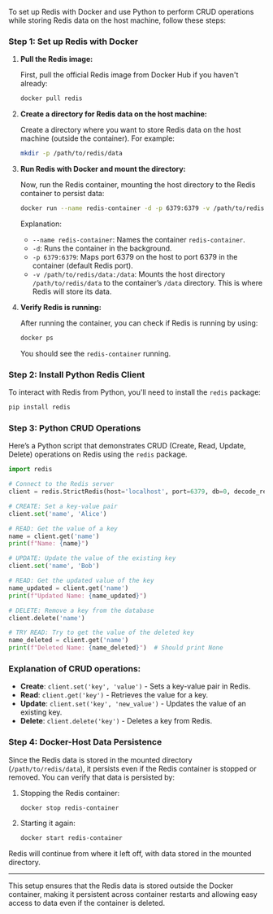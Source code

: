 To set up Redis with Docker and use Python to perform CRUD operations while storing Redis data on the host machine, follow these steps:

### Step 1: Set up Redis with Docker

1. **Pull the Redis image:**

   First, pull the official Redis image from Docker Hub if you haven't already:
   
   ```bash
   docker pull redis
   ```

2. **Create a directory for Redis data on the host machine:**

   Create a directory where you want to store Redis data on the host machine (outside the container). For example:

   ```bash
   mkdir -p /path/to/redis/data
   ```

3. **Run Redis with Docker and mount the directory:**

   Now, run the Redis container, mounting the host directory to the Redis container to persist data:

   ```bash
   docker run --name redis-container -d -p 6379:6379 -v /path/to/redis/data:/data redis
   ```

   Explanation:
   - `--name redis-container`: Names the container `redis-container`.
   - `-d`: Runs the container in the background.
   - `-p 6379:6379`: Maps port 6379 on the host to port 6379 in the container (default Redis port).
   - `-v /path/to/redis/data:/data`: Mounts the host directory `/path/to/redis/data` to the container’s `/data` directory. This is where Redis will store its data.
   
4. **Verify Redis is running:**

   After running the container, you can check if Redis is running by using:

   ```bash
   docker ps
   ```

   You should see the `redis-container` running.

### Step 2: Install Python Redis Client

To interact with Redis from Python, you'll need to install the `redis` package:

```bash
pip install redis
```

### Step 3: Python CRUD Operations

Here’s a Python script that demonstrates CRUD (Create, Read, Update, Delete) operations on Redis using the `redis` package.

```python
import redis

# Connect to the Redis server
client = redis.StrictRedis(host='localhost', port=6379, db=0, decode_responses=True)

# CREATE: Set a key-value pair
client.set('name', 'Alice')

# READ: Get the value of a key
name = client.get('name')
print(f"Name: {name}")

# UPDATE: Update the value of the existing key
client.set('name', 'Bob')

# READ: Get the updated value of the key
name_updated = client.get('name')
print(f"Updated Name: {name_updated}")

# DELETE: Remove a key from the database
client.delete('name')

# TRY READ: Try to get the value of the deleted key
name_deleted = client.get('name')
print(f"Deleted Name: {name_deleted}")  # Should print None
```

### Explanation of CRUD operations:

- **Create**: `client.set('key', 'value')` - Sets a key-value pair in Redis.
- **Read**: `client.get('key')` - Retrieves the value for a key.
- **Update**: `client.set('key', 'new_value')` - Updates the value of an existing key.
- **Delete**: `client.delete('key')` - Deletes a key from Redis.

### Step 4: Docker-Host Data Persistence

Since the Redis data is stored in the mounted directory (`/path/to/redis/data`), it persists even if the Redis container is stopped or removed. You can verify that data is persisted by:

1. Stopping the Redis container:

   ```bash
   docker stop redis-container
   ```

2. Starting it again:

   ```bash
   docker start redis-container
   ```

Redis will continue from where it left off, with data stored in the mounted directory.

---

This setup ensures that the Redis data is stored outside the Docker container, making it persistent across container restarts and allowing easy access to data even if the container is deleted.
